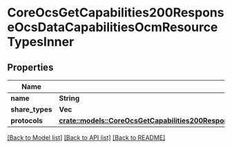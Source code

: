 # CoreOcsGetCapabilities200ResponseOcsDataCapabilitiesOcmResourceTypesInner

## Properties

Name | Type | Description | Notes
------------ | ------------- | ------------- | -------------
**name** | **String** |  | 
**share_types** | **Vec<String>** |  | 
**protocols** | [**crate::models::CoreOcsGetCapabilities200ResponseOcsDataCapabilitiesOcmResourceTypesInnerProtocols**](core_ocs_get_capabilities_200_response_ocs_data_capabilities_ocm_resourceTypes_inner_protocols.md) |  | 

[[Back to Model list]](../README.md#documentation-for-models) [[Back to API list]](../README.md#documentation-for-api-endpoints) [[Back to README]](../README.md)


